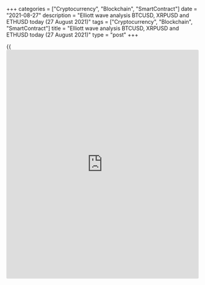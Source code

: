 +++
categories = ["Cryptocurrency", "Blockchain", "SmartContract"]
date = "2021-08-27"
description = "Elliott wave analysis BTCUSD, XRPUSD and ETHUSD today (27 August 2021)"
tags = ["Cryptocurrency", "Blockchain", "SmartContract"]
title = "Elliott wave analysis BTCUSD, XRPUSD and ETHUSD today (27 August 2021)"
type = "post"
+++

{{<iframe id="large-banner" src="https://www.bounty.group/#slide=17.0" width="100%" height="600" scrolling="no" style="border: 0px solid rgb(216, 221, 230); border-radius: 3px;">}}

2021-08-27

2021-08-27

Short-term forecast for BTCUSD, XRPUSD and ETHUSD 27.08.2021Roman Onegin

I welcome my readers!

I have prepared a short-term cryptocurrency forecast based on Elliott
wave analysis of Bitcoin, Ripple, and Ethereum. I offer entry signals to
trade each cryptocurrency.

The cryptocurrency pairs should continue rising in the final sub-waves,
concluding bullish trends.

The article covers the following subjects:

##  **Elliott wave Bitcoin analysis**

The most recent chart section displays the final, fifth subwave of thew
(C) wave of a larger degree. Wave 5 is composed of sub-waves
[1]-[2]-[3]-[4]-[5], where the first four parts have completed, and the
final wave [5] is still developing. Four waves of a smaller degree
(1)-(2)-(3)-(4) have finished within wave [5]. The Bitcoin price should
be rising in the subwave (5) to a level of 51900.00. It is relevant to
buy.

### Trading plan for [BTCUSD][1] today:

Buy 46874.50, TP 51900.00

##  **Elliott wave Ripple analysis**

The most recent section of the XRPUSD price chart displays the final,
fifth, wave, concluding the bullish impulse. In wave [5], there has
completed corrective wave (4) as a double zigzag W-X-Y, whose waves seem
to be triple zigzags. The Ripple price should be rising in wave (5) to a
level of 1.402. One could enter buy trades under the current conditions.

### Trading plan for [XRPUSD][2] **** today:

Buy 1.071, TP 1.402

* * *

##  **Elliott wave Ethereum analysis**

The ETHUSD market is forming the final leg of the impulse up wave [C],
wave (5). Wave (5) should be unfolding as a regular five-wave impulse
1-2-3-4-5. The corrective down wave 4 must have completed as a simple
zigzag [A]-[B]-[C]. The Ethereum price should be rising to a level of
3670.00. One could enter purchases in the current situation.

### Trading plan for [ETHUSD][3] **** today:

Buy 3094.54, TP 3670.00

* * *

P.S. Did you like my article? Share it in social networks: it will be
the best “thank you" :)

Ask me questions and comment below. I’ll be glad to answer your
questions and give necessary explanations.

 **Useful links:**

  * I recommend trying to trade with a reliable broker [here][4]. The system allows you to trade by yourself or copy successful traders from all across the globe.
  * Use my promo-code BLOG for getting deposit bonus 50% on LiteForex platform. Just enter this code in the appropriate field while [depositing][5] your trading account.
  * Telegram chat for traders: <t.me/liteforexengchat>. We are sharing the signals and trading experience
  * Telegram channel with high-quality analytics, Forex reviews, training articles, and other useful things for traders <t.me/liteforex>

## Price chart of BTCUSD in real time mode

The content of this article reflects the author’s opinion and does not
necessarily reflect the official position of LiteForex. The material
published on this page is provided for informational purposes only and
should not be considered as the provision of investment advice for the
purposes of Directive 2004/39/EC.

Rate this article:

{{value}}

( {{count}} {{title}} )

   1. my.liteforex.com/trading/chart?symbol=BTCUSD
   2. my.liteforex.com/trading/chart?symbol=XRPUSD
   3. my.liteforex.com/trading/chart?symbol=ETHUSD
   4. my.liteforex.com/?category=analysts-opinions&slug=short-term-forecast-for-[BTC](https://www.playgroundfx.com/blog/who-is-the-creator-of-bitcoin/)usd-xrpusd-and-ethusd-27082021&openPopup=%2Fregistration%2Fpopup&utm_source=blog&utm_medium=article&utm_campaign=bonus
   5. my.liteforex.com/deposit/?category=analysts-opinions&slug=short-term-forecast-for-[BTC](https://www.playgroundfx.com/blog/who-is-the-creator-of-bitcoin/)usd-xrpusd-and-ethusd-27082021&promo_code=BLOG&utm_source=blog&utm_medium=article&utm_campaign=bonus